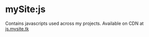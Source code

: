 # mySite:js

Contains javascripts used across my projects.
Available on CDN at [js.mysite.tk](http://js.mysite.tk)